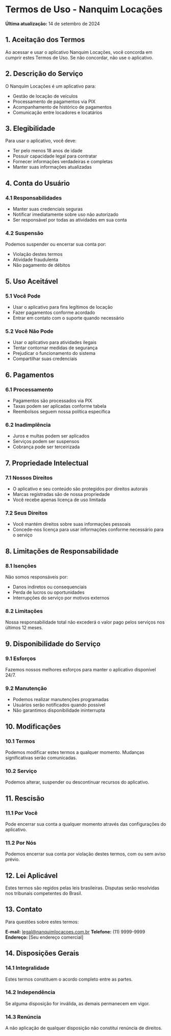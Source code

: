 # Termos de Uso - Nanquim Locações

**Última atualização:** 14 de setembro de 2024

## 1. Aceitação dos Termos

Ao acessar e usar o aplicativo Nanquim Locações, você concorda em cumprir estes Termos de Uso. Se não concordar, não use o aplicativo.

## 2. Descrição do Serviço

O Nanquim Locações é um aplicativo para:

- Gestão de locação de veículos
- Processamento de pagamentos via PIX
- Acompanhamento de histórico de pagamentos
- Comunicação entre locadores e locatários

## 3. Elegibilidade

Para usar o aplicativo, você deve:

- Ter pelo menos 18 anos de idade
- Possuir capacidade legal para contratar
- Fornecer informações verdadeiras e completas
- Manter suas informações atualizadas

## 4. Conta do Usuário

### 4.1 Responsabilidades

- Manter suas credenciais seguras
- Notificar imediatamente sobre uso não autorizado
- Ser responsável por todas as atividades em sua conta

### 4.2 Suspensão

Podemos suspender ou encerrar sua conta por:

- Violação destes termos
- Atividade fraudulenta
- Não pagamento de débitos

## 5. Uso Aceitável

### 5.1 Você Pode

- Usar o aplicativo para fins legítimos de locação
- Fazer pagamentos conforme acordado
- Entrar em contato com o suporte quando necessário

### 5.2 Você Não Pode

- Usar o aplicativo para atividades ilegais
- Tentar contornar medidas de segurança
- Prejudicar o funcionamento do sistema
- Compartilhar suas credenciais

## 6. Pagamentos

### 6.1 Processamento

- Pagamentos são processados via PIX
- Taxas podem ser aplicadas conforme tabela
- Reembolsos seguem nossa política específica

### 6.2 Inadimplência

- Juros e multas podem ser aplicados
- Serviços podem ser suspensos
- Cobrança pode ser terceirizada

## 7. Propriedade Intelectual

### 7.1 Nossos Direitos

- O aplicativo e seu conteúdo são protegidos por direitos autorais
- Marcas registradas são de nossa propriedade
- Você recebe apenas licença de uso limitada

### 7.2 Seus Direitos

- Você mantém direitos sobre suas informações pessoais
- Concede-nos licença para usar informações conforme necessário para o serviço

## 8. Limitações de Responsabilidade

### 8.1 Isenções

Não somos responsáveis por:

- Danos indiretos ou consequenciais
- Perda de lucros ou oportunidades
- Interrupções do serviço por motivos externos

### 8.2 Limitações

Nossa responsabilidade total não excederá o valor pago pelos serviços nos últimos 12 meses.

## 9. Disponibilidade do Serviço

### 9.1 Esforços

Fazemos nossos melhores esforços para manter o aplicativo disponível 24/7.

### 9.2 Manutenção

- Podemos realizar manutenções programadas
- Usuários serão notificados quando possível
- Não garantimos disponibilidade ininterrupta

## 10. Modificações

### 10.1 Termos

Podemos modificar estes termos a qualquer momento. Mudanças significativas serão comunicadas.

### 10.2 Serviço

Podemos alterar, suspender ou descontinuar recursos do aplicativo.

## 11. Rescisão

### 11.1 Por Você

Pode encerrar sua conta a qualquer momento através das configurações do aplicativo.

### 11.2 Por Nós

Podemos encerrar sua conta por violação destes termos, com ou sem aviso prévio.

## 12. Lei Aplicável

Estes termos são regidos pelas leis brasileiras. Disputas serão resolvidas nos tribunais competentes do Brasil.

## 13. Contato

Para questões sobre estes termos:

**E-mail:** legal@nanquimlocacoes.com.br
**Telefone:** (11) 9999-9999
**Endereço:** [Seu endereço comercial]

## 14. Disposições Gerais

### 14.1 Integralidade

Estes termos constituem o acordo completo entre as partes.

### 14.2 Independência

Se alguma disposição for inválida, as demais permanecem em vigor.

### 14.3 Renúncia

A não aplicação de qualquer disposição não constitui renúncia de direitos.
